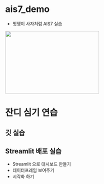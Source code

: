 # ais7_demo
* 멋쟁이 사자처럼 AIS7 실습
<img src="https://wesmckinney.com/images/parquet_benchmarks.png" width="300" height="200">

# 잔디 심기 연습
## 깃 실습
## Streamlit 배포 실습
* Streamlit 으로 대시보드 만들기
* 데이터프레임 보여주기
* 시각화 하기
